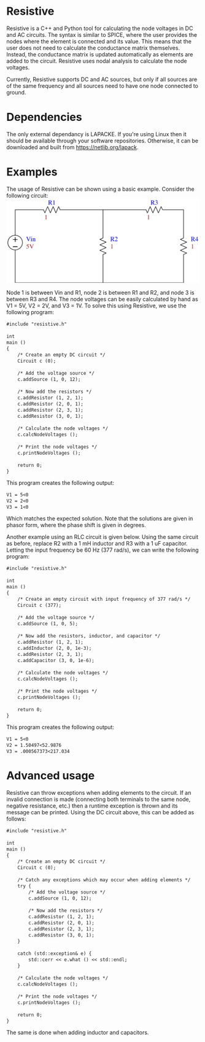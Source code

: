 # Resistive
Resistive is a C++ and Python tool for calculating the node voltages in DC and AC circuits. The syntax is similar to SPICE, where the user provides the nodes where the element is connected and its value. This means that the user does not need to calculate the conductance matrix themselves. Instead, the conductance matrix is updated automatically as elements are added to the circuit. Resistive uses nodal analysis to calculate the node voltages.

Currently, Resistive supports DC and AC sources, but only if all sources are of the same frequency and all sources need to have one node connected to ground.

# Dependencies
The only external dependancy is LAPACKE. If you're using Linux then it should be available through your software
repositories. Otherwise, it can be downloaded and built from https://netlib.org/lapack.

# Examples
The usage of Resistive can be shown using a basic example. Consider the following circuit:
![example circuit](/Examples/example.svg)

Node 1 is between Vin and R1, node 2 is between R1 and R2, and node 3 is between R3 and R4. The node voltages can be easily calculated by hand as V1 = 5V, V2 = 2V, and V3 = 1V. To solve this using Resistive, we use the following program:

```
#include "resistive.h"

int
main ()
{
    /* Create an empty DC circuit */
    Circuit c (0);

    /* Add the voltage source */
    c.addSource (1, 0, 12);

    /* Now add the resistors */
    c.addResistor (1, 2, 1);
    c.addResistor (2, 0, 1);
    c.addResistor (2, 3, 1);
    c.addResistor (3, 0, 1);

    /* Calculate the node voltages */
    c.calcNodeVoltages ();

    /* Print the node voltages */
    c.printNodeVoltages ();

    return 0;
}
```

This program creates the following output:
```
V1 = 5<0
V2 = 2<0
V3 = 1<0
```

Which matches the expected solution. Note that the solutions are given in phasor form, where the phase shift is given in degrees.

Another example using an RLC circuit is given below. Using the same circuit as before, replace R2 with a 1 mH inductor and R3 with a 1 uF capacitor. Letting the input frequency be 60 Hz (377 rad/s), we can write the following program:

```
#include "resistive.h"

int
main ()
{
    /* Create an empty circuit with input frequency of 377 rad/s */
    Circuit c (377);

    /* Add the voltage source */
    c.addSource (1, 0, 5);

    /* Now add the resistors, inductor, and capacitor */
    c.addResistor (1, 2, 1);
    c.addInductor (2, 0, 1e-3);
    c.addResistor (2, 3, 1);
    c.addCapacitor (3, 0, 1e-6);

    /* Calculate the node voltages */
    c.calcNodeVoltages ();

    /* Print the node voltages */
    c.printNodeVoltages ();

    return 0;
}
```

This program creates the following output:
```
V1 = 5<0
V2 = 1.50497<52.9876
V3 = .000567373<217.034
```

# Advanced usage
Resistive can throw exceptions when adding elements to the circuit. If an invalid connection is made (connecting both terminals to the same node, negative resistance, etc.) then a runtime exception is thrown and its message can be printed. Using the DC circuit above, this can be added as follows:

```
#include "resistive.h"

int
main ()
{
    /* Create an empty DC circuit */
    Circuit c (0);

    /* Catch any exceptions which may occur when adding elements */
    try {
        /* Add the voltage source */
        c.addSource (1, 0, 12);

        /* Now add the resistors */
        c.addResistor (1, 2, 1);
        c.addResistor (2, 0, 1);
        c.addResistor (2, 3, 1);
        c.addResistor (3, 0, 1);
    }

    catch (std::exception& e) {
        std::cerr << e.what () << std::endl;
    }

    /* Calculate the node voltages */
    c.calcNodeVoltages ();

    /* Print the node voltages */
    c.printNodeVoltages ();

    return 0;
}
```

The same is done when adding inductor and capacitors.
